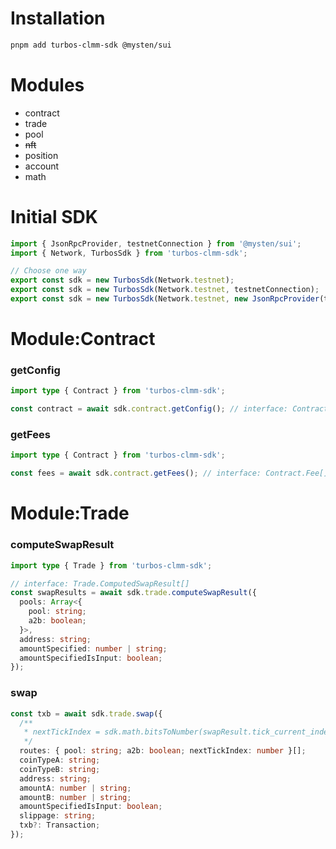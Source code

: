 # Installation

```bash
pnpm add turbos-clmm-sdk @mysten/sui
```

# Modules

- contract
- trade
- pool
- ~~nft~~
- position
- account
- math

# Initial SDK

```typescript
import { JsonRpcProvider, testnetConnection } from '@mysten/sui';
import { Network, TurbosSdk } from 'turbos-clmm-sdk';

// Choose one way
export const sdk = new TurbosSdk(Network.testnet);
export const sdk = new TurbosSdk(Network.testnet, testnetConnection);
export const sdk = new TurbosSdk(Network.testnet, new JsonRpcProvider(testnetConnection));
```

# Module:Contract

### getConfig

```typescript
import type { Contract } from 'turbos-clmm-sdk';

const contract = await sdk.contract.getConfig(); // interface: Contract.Config
```

### getFees

```typescript
import type { Contract } from 'turbos-clmm-sdk';

const fees = await sdk.contract.getFees(); // interface: Contract.Fee[]
```

# Module:Trade

### computeSwapResult

```typescript
import type { Trade } from 'turbos-clmm-sdk';

// interface: Trade.ComputedSwapResult[]
const swapResults = await sdk.trade.computeSwapResult({
  pools: Array<{
    pool: string;
    a2b: boolean;
  }>,
  address: string;
  amountSpecified: number | string;
  amountSpecifiedIsInput: boolean;
});
```

### swap

```typescript
const txb = await sdk.trade.swap({
  /**
   * nextTickIndex = sdk.math.bitsToNumber(swapResult.tick_current_index.bits)
   */
  routes: { pool: string; a2b: boolean; nextTickIndex: number }[];
  coinTypeA: string;
  coinTypeB: string;
  address: string;
  amountA: number | string;
  amountB: number | string;
  amountSpecifiedIsInput: boolean;
  slippage: string;
  txb?: Transaction;
});
```
